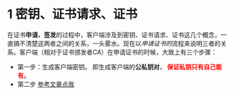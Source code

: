 # 1 密钥、证书请求、证书
在证书**申请、签发**的过程中，客户端涉及到密钥、证书请求、证书这几个概念，一直搞不清楚这两者之间的关系，一头雾水。现在以*申请证书的*流程来说明三者的关系。客户端（相对于证书颁发者*CA*）在申请证书的时候，大致上有三个步骤：

- 第一步：生成客户端密钥。 即生成客户端的**公私钥对**，**<font color=#ff0000> 保证私钥只有自己能有</font>**。
- 第二步
[参考文章点我](https://www.cnblogs.com/gordon0918/p/5409286.html)

